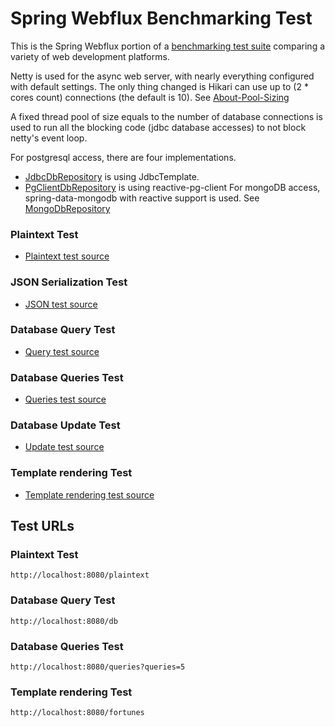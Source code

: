 # Spring Webflux Benchmarking Test

This is the Spring Webflux portion of a [benchmarking test suite](../) comparing a variety of web development platforms.

Netty is used for the async web server, with nearly everything configured with default settings. The only thing changed is Hikari can use up to (2 * cores count) connections (the default is 10). See [About-Pool-Sizing](https://github.com/brettwooldridge/HikariCP/wiki/About-Pool-Sizing)

A fixed thread pool of size equals to the number of database connections is used to run all the blocking code (jdbc database accesses) to not block netty's event loop.

For postgresql access, there are four implementations.
* [JdbcDbRepository](src/main/java/webfluxbench/repository/JdbcDbRepository.java) is using JdbcTemplate.
* [PgClientDbRepository](src/main/java/webfluxbench/repository/PgClientDbRepository.java) is using reactive-pg-client
For mongoDB access, spring-data-mongodb with reactive support is used. See [MongoDbRepository](src/main/java/webfluxbench/repository/MongoDbRepository.java)

### Plaintext Test

* [Plaintext test source](src/main/java/webfluxbench/web/WebfluxRouter.java)

### JSON Serialization Test

* [JSON test source](src/main/java/webfluxbench/web/WebfluxRouter.java)

### Database Query Test

* [Query test source](src/main/java/webfluxbench/web/WebfluxRouter.java)

### Database Queries Test

* [Queries test source](src/main/java/webfluxbench/web/WebfluxRouter.java)

### Database Update Test

* [Update test source](src/main/java/webfluxbench/web/WebfluxRouter.java)

### Template rendering Test

* [Template rendering test source](src/main/java/webfluxbench/web/WebfluxRouter.java)

## Test URLs

### Plaintext Test

    http://localhost:8080/plaintext

### Database Query Test

    http://localhost:8080/db

### Database Queries Test

    http://localhost:8080/queries?queries=5

### Template rendering Test

    http://localhost:8080/fortunes
